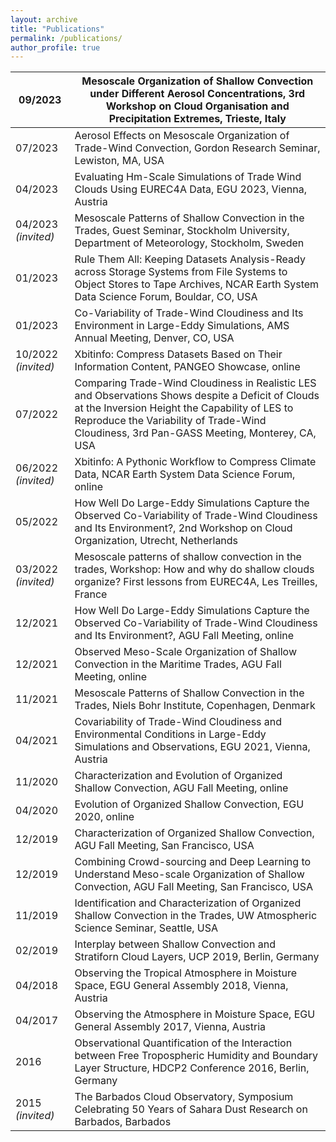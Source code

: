```yaml
---
layout: archive
title: "Publications"
permalink: /publications/
author_profile: true
---
```


|09/2023| Mesoscale Organization of Shallow Convection under Different Aerosol Concentrations, 3rd Workshop on Cloud Organisation and Precipitation Extremes, Trieste, Italy|
|--|--|
|07/2023| Aerosol Effects on Mesoscale Organization of Trade-Wind Convection, Gordon Research Seminar, Lewiston, MA, USA|
|04/2023| Evaluating Hm-Scale Simulations of Trade Wind Clouds Using EUREC4A Data, EGU 2023, Vienna, Austria|
|04/2023 _(invited)_| Mesoscale Patterns of Shallow Convection in the Trades, Guest Seminar, Stockholm University, Department of Meteorology, Stockholm, Sweden|
|01/2023| Rule Them All: Keeping Datasets Analysis-Ready across Storage Systems from File Systems to Object Stores to Tape Archives, NCAR Earth System Data Science Forum, Bouldar, CO, USA|
|01/2023| Co-Variability of Trade-Wind Cloudiness and Its Environment in Large-Eddy Simulations, AMS Annual Meeting, Denver, CO, USA|
|10/2022 _(invited)_| Xbitinfo: Compress Datasets Based on Their Information Content, PANGEO Showcase, online|
|07/2022| Comparing Trade-Wind Cloudiness in Realistic LES and Observations Shows despite a Deficit of Clouds at the Inversion Height the Capability of LES to Reproduce the Variability of Trade-Wind Cloudiness, 3rd Pan-GASS Meeting, Monterey, CA, USA|
|06/2022 _(invited)_ |Xbitinfo: A Pythonic Workflow to Compress Climate Data, NCAR Earth System Data Science Forum, online|
|05/2022| How Well Do Large-Eddy Simulations Capture the Observed Co-Variability of Trade-Wind Cloudiness and Its Environment?, 2nd Workshop on Cloud Organization, Utrecht, Netherlands|
|03/2022 _(invited)_| Mesoscale patterns of shallow convection in the trades, Workshop: How and why do shallow clouds organize? First lessons from EUREC4A, Les Treilles, France|
|12/2021| How Well Do Large-Eddy Simulations Capture the Observed Co-Variability of Trade-Wind Cloudiness and Its Environment?, AGU Fall Meeting, online|
|12/2021| Observed Meso-Scale Organization of Shallow Convection in the Maritime Trades, AGU Fall Meeting, online|
|11/2021| Mesoscale Patterns of Shallow Convection in the Trades, Niels Bohr Institute, Copenhagen, Denmark|
|04/2021| Covariability of Trade-Wind Cloudiness and Environmental Conditions in Large-Eddy Simulations and Observations, EGU 2021, Vienna, Austria|
|11/2020| Characterization and Evolution of Organized Shallow Convection, AGU Fall Meeting, online|
|04/2020| Evolution of Organized Shallow Convection, EGU 2020, online|
|12/2019| Characterization of Organized Shallow Convection, AGU Fall Meeting, San Francisco, USA|
|12/2019| Combining Crowd-sourcing and Deep Learning to Understand Meso-scale Organization of Shallow Convection, AGU Fall Meeting, San Francisco, USA|
|11/2019| Identification and Characterization of Organized Shallow Convection in the Trades, UW Atmospheric Science Seminar, Seattle, USA|
|02/2019| Interplay between Shallow Convection and Stratiforn Cloud Layers, UCP 2019, Berlin, Germany|
|04/2018| Observing the Tropical Atmosphere in Moisture Space, EGU General Assembly 2018, Vienna, Austria|
|04/2017| Observing the Atmosphere in Moisture Space, EGU General Assembly 2017, Vienna, Austria|
|2016| Observational Quantification of the Interaction between Free Tropospheric Humidity and Boundary Layer Structure, HDCP2 Conference 2016, Berlin, Germany|
|2015 _(invited)_| The Barbados Cloud Observatory, Symposium Celebrating 50 Years of Sahara Dust Research on Barbados, Barbados|